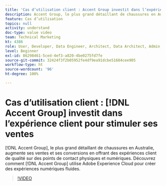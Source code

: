 ```yaml
---
title: 'Cas dʼutilisation client : Accent Group investit dans lʼexpérience client pour stimuler ses ventes'
description: Accent Group, le plus grand détaillant de chaussures en Australie, augmente ses ventes et ses conversions en offrant des expériences client de qualité sur des points de contact physiques et numériques. Découvrez comment le groupe Accent utilise Adobe Experience Cloud pour créer des expériences numériques en toute transparence.
feature: Cas d’utilisation
topics: null
activity: understand
doc-type: value video
team: Technical Marketing
kt: 4386
role: User, Developer, Data Engineer, Architect, Data Architect, Admin, Leader
level: Beginner
exl-id: 86298461-5ced-4ef3-a820-4be0275fd7fe
source-git-commit: 32424f3f2b05952fe4df9ea91dcbe51684cee905
workflow-type: ht
source-wordcount: '96'
ht-degree: 100%

---
```


# Cas dʼutilisation client : [!DNL Accent Group] investit dans lʼexpérience client pour stimuler ses ventes

[!DNL Accent Group], le plus grand détaillant de chaussures en Australie, augmente ses ventes et ses conversions en offrant des expériences client de qualité sur des points de contact physiques et numériques. Découvrez comment [!DNL Accent Group] utilise Adobe Experience Cloud pour créer des expériences numériques fluides.

>[!VIDEO](https://video.tv.adobe.com/v/31505/?quality=12)
